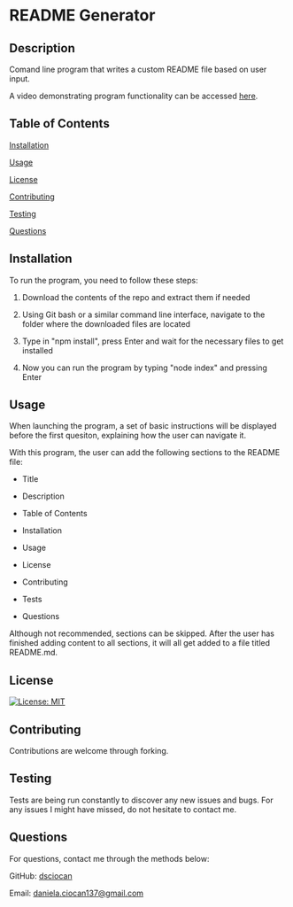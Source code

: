 # README Generator
## Description
 Comand line program that writes a custom README file based on user input. 

A video demonstrating program functionality can be accessed [here](https://drive.google.com/file/d/1X2O2zCe9eXUtgtoKTXR2MHSD4xbvoMB1/view).

## Table of Contents

[Installation](#installation)

[Usage](#usage)

[License](#license)

[Contributing](#contributing)

[Testing](#testing)

[Questions](#questions)

## Installation
 To run the program, you need to follow these steps: 

 1. Download the contents of the repo and extract them if needed 

 2. Using Git bash or a similar command line interface, navigate to the folder where the downloaded files are located 

 3. Type in "npm install", press Enter and wait for the necessary files to get installed 

 4. Now you can run the program by typing "node index" and pressing Enter
## Usage
 When launching the program, a set of basic instructions will be displayed before the first quesiton, explaining how the user can navigate it. 

 With this program, the user can add the following sections to the README file: 

 * Title 

 * Description 

 * Table of Contents 

 * Installation 

 * Usage 

 * License 

 * Contributing 

 * Tests 

 * Questions 

 Although not recommended, sections can be skipped. After the user has finished adding content to all sections, it will all get added to a file titled README.md.
## License
 [![License: MIT](https://img.shields.io/badge/License-MIT-blue.svg)](https://opensource.org/licenses/MIT)
## Contributing
 Contributions are welcome through forking. 
## Testing
 Tests are being run constantly to discover any new issues and bugs. For any issues I might have missed, do not hesitate to contact me.
## Questions
 For questions, contact me through the methods below:

 GitHub: [dsciocan](https://github.com/dsciocan)

Email: daniela.ciocan137@gmail.com
